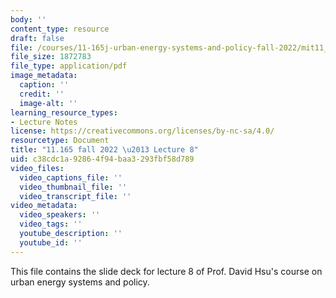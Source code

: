 ```yaml
---
body: ''
content_type: resource
draft: false
file: /courses/11-165j-urban-energy-systems-and-policy-fall-2022/mit11_165f22_lec8.pdf
file_size: 1872783
file_type: application/pdf
image_metadata:
  caption: ''
  credit: ''
  image-alt: ''
learning_resource_types:
- Lecture Notes
license: https://creativecommons.org/licenses/by-nc-sa/4.0/
resourcetype: Document
title: "11.165 fall 2022 \u2013 Lecture 8"
uid: c38cdc1a-9286-4f94-baa3-293fbf58d789
video_files:
  video_captions_file: ''
  video_thumbnail_file: ''
  video_transcript_file: ''
video_metadata:
  video_speakers: ''
  video_tags: ''
  youtube_description: ''
  youtube_id: ''
---
```

This file contains the slide deck for lecture 8 of Prof. David Hsu's course on urban energy systems and policy.
